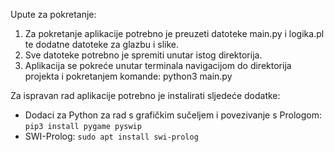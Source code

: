 Upute za pokretanje:
1. Za pokretanje aplikacije potrebno je preuzeti datoteke main.py i logika.pl te dodatne datoteke za glazbu i slike.
2. Sve datoteke potrebno je spremiti unutar istog direktorija.
3. Aplikacija se pokreće unutar terminala navigacijom do direktorija projekta i pokretanjem komande: python3 main.py


Za ispravan rad aplikacije potrebno je instalirati sljedeće dodatke:
- Dodaci za Python za rad s grafičkim sučeljem i povezivanje s Prologom: ```pip3 install pygame pyswip```
- SWI-Prolog: ```sudo apt install swi-prolog```

